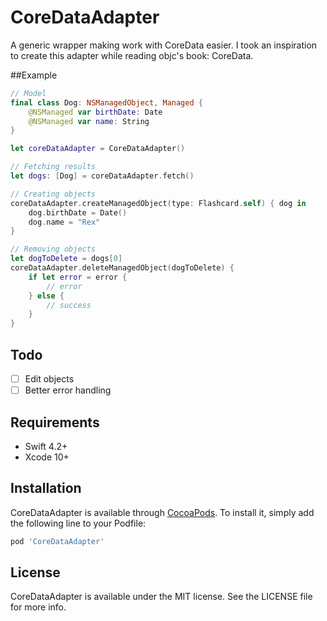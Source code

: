 # CoreDataAdapter

A generic wrapper making work with CoreData easier. I took an inspiration to create this adapter while reading objc's book: CoreData.

##Example

```swift
// Model
final class Dog: NSManagedObject, Managed {
    @NSManaged var birthDate: Date
    @NSManaged var name: String
}

let coreDataAdapter = CoreDataAdapter()

// Fetching results
let dogs: [Dog] = coreDataAdapter.fetch()

// Creating objects
coreDataAdapter.createManagedObject(type: Flashcard.self) { dog in
    dog.birthDate = Date()
    dog.name = "Rex"
}

// Removing objects
let dogToDelete = dogs[0]
coreDataAdapter.deleteManagedObject(dogToDelete) {
    if let error = error {
        // error
    } else {
        // success
    }
}
```

## Todo

- [ ] Edit objects
- [ ] Better error handling

## Requirements

- Swift 4.2+
- Xcode 10+

## Installation

CoreDataAdapter is available through [CocoaPods](https://cocoapods.org). To install
it, simply add the following line to your Podfile:

```ruby
pod 'CoreDataAdapter'
```

## License

CoreDataAdapter is available under the MIT license. See the LICENSE file for more info.
